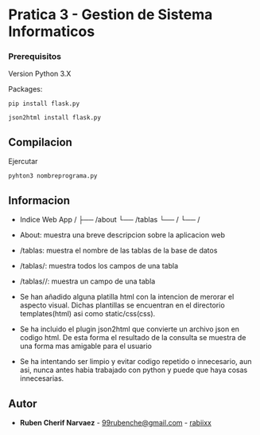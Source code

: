 # Pratica 3 - Gestion de Sistema Informaticos

### Prerequisitos

Version Python 3.X

Packages: 

```
pip install flask.py
```
```
json2html install flask.py
```

## Compilacion

Ejercutar
```
pyhton3 nombreprograma.py
```

## Informacion

* Indice Web App 
/
├── /about
└── /tablas
	└── /<nombretabla>
		└── /<nombrecampo>

* About: muestra una breve descripcion sobre la aplicacion web
* /tablas: muestra el nombre de las tablas de la base de datos
* /tablas/<nombretablas>: muestra todos los campos de una tabla
* /tablas/<nombretablas>/<nombrecampo>: muestra un campo de una tabla

* Se han añadido alguna platilla html con la intencion de merorar el aspecto visual. Dichas plantillas se encuentran en el directorio templates(html) asi como static/css(css).

* Se ha incluido el plugin json2html que convierte un archivo json en codigo html. De esta forma el resultado de la consulta se muestra de una forma mas amigable para el usuario

* Se ha intentando ser limpio y evitar codigo repetido o innecesario, aun asi, nunca antes habia trabajado con python y puede que haya cosas innecesarias.



## Autor

* **Ruben Cherif Narvaez** - 99rubenche@gmail.com - [rabiixx](https://github.com/rabiixx)